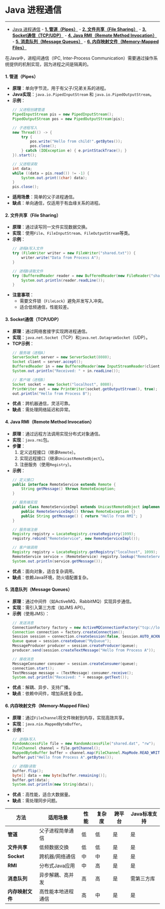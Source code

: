 # **Java 进程通信**
---

- [Java 进程通信](#java-进程通信)
      - [**1. 管道（Pipes）**](#1-管道pipes)
      - [**2. 文件共享（File Sharing）**](#2-文件共享file-sharing)
      - [**3. Socket通信（TCP/UDP）**](#3-socket通信tcpudp)
      - [**4. Java RMI（Remote Method Invocation）**](#4-java-rmiremote-method-invocation)
      - [**5. 消息队列（Message Queues）**](#5-消息队列message-queues)
      - [**6. 内存映射文件（Memory-Mapped Files）**](#6-内存映射文件memory-mapped-files)


在Java中，进程间通信（IPC, Inter-Process Communication）需要通过操作系统提供的机制实现，因为进程之间是隔离的。

#### **1. 管道（Pipes）**
- **原理**：单向字节流，用于有父子/兄弟关系的进程。
- **Java实现**：`java.io.PipedInputStream` 和 `java.io.PipedOutputStream`。
- **示例**：
  ```java
  // 父进程创建管道
  PipedInputStream pis = new PipedInputStream();
  PipedOutputStream pos = new PipedOutputStream(pis);
  
  // 子进程写入
  new Thread(() -> {
      try {
          pos.write("Hello from child!".getBytes());
          pos.close();
      } catch (IOException e) { e.printStackTrace(); }
  }).start();
  
  // 父进程读取
  int data;
  while ((data = pis.read()) != -1) {
      System.out.print((char) data);
  }
  pis.close();
  ```
- **适用场景**：简单的父子进程通信。
- **缺点**：单向通信，仅适用于有血缘关系的进程。

#### **2. 文件共享（File Sharing）**
- **原理**：通过读写同一文件实现数据交换。
- **实现**：使用`File`、`FileInputStream`、`FileOutputStream`等类。
- **示例**：
  ```java
  // 进程A写入文件
  try (FileWriter writer = new FileWriter("shared.txt")) {
      writer.write("Data from Process A");
  }
  
  // 进程B读取文件
  try (BufferedReader reader = new BufferedReader(new FileReader("shared.txt"))) {
      System.out.println(reader.readLine());
  }
  ```
- **注意事项**：
  - 需要文件锁（`FileLock`）避免并发写入冲突。
  - 适合低频通信，性能较差。
  
#### **3. Socket通信（TCP/UDP）**
- **原理**：通过网络套接字实现跨进程通信。
- **实现**：`java.net.Socket`（TCP）和`java.net.DatagramSocket`（UDP）。
- **TCP示例**：
  ```java
  // 服务端（进程A）
  ServerSocket server = new ServerSocket(8080);
  Socket client = server.accept();
  BufferedReader in = new BufferedReader(new InputStreamReader(client.getInputStream()));
  System.out.println("Received: " + in.readLine());
  
  // 客户端（进程B）
  Socket socket = new Socket("localhost", 8080);
  PrintWriter out = new PrintWriter(socket.getOutputStream(), true);
  out.println("Hello from Process B");
  ```
- **优点**：跨机器通信，灵活可靠。
- **缺点**：需处理网络延迟和异常。

#### **4. Java RMI（Remote Method Invocation）**
- **原理**：通过远程方法调用实现分布式对象通信。
- **实现**：`java.rmi`包。
- **步骤**：
  1. 定义远程接口（继承`Remote`）。
  2. 实现远程接口（继承`UnicastRemoteObject`）。
  3. 注册服务（使用`Registry`）。
- **示例**：
  ```java
  // 定义接口
  public interface RemoteService extends Remote {
      String getMessage() throws RemoteException;
  }
  
  // 服务端实现
  public class RemoteServiceImpl extends UnicastRemoteObject implements RemoteService {
      public RemoteServiceImpl() throws RemoteException {}
      public String getMessage() { return "Hello from RMI"; }
  }
  
  // 服务端注册
  Registry registry = LocateRegistry.createRegistry(1099);
  registry.rebind("RemoteService", new RemoteServiceImpl());
  
  // 客户端调用
  Registry registry = LocateRegistry.getRegistry("localhost", 1099);
  RemoteService service = (RemoteService) registry.lookup("RemoteService");
  System.out.println(service.getMessage());
  ```
- **优点**：面向对象，适合复杂调用。
- **缺点**：依赖Java环境，防火墙配置复杂。

#### **5. 消息队列（Message Queues）**
- **原理**：通过中间件（如ActiveMQ、RabbitMQ）实现异步通信。
- **实现**：需引入第三方库（如JMS API）。
- **示例**（使用JMS）：
  ```java
  // 发送消息
  ConnectionFactory factory = new ActiveMQConnectionFactory("tcp://localhost:61616");
  Connection connection = factory.createConnection();
  Session session = connection.createSession(false, Session.AUTO_ACKNOWLEDGE);
  Queue queue = session.createQueue("MyQueue");
  MessageProducer producer = session.createProducer(queue);
  producer.send(session.createTextMessage("Hello from Process A"));
  
  // 接收消息
  MessageConsumer consumer = session.createConsumer(queue);
  connection.start();
  TextMessage message = (TextMessage) consumer.receive();
  System.out.println("Received: " + message.getText());
  ```
- **优点**：解耦、异步、支持广播。
- **缺点**：依赖中间件，增加系统复杂度。

#### **6. 内存映射文件（Memory-Mapped Files）**
- **原理**：通过`FileChannel`将文件映射到内存，实现高效共享。
- **实现**：`java.nio.MappedByteBuffer`。
- **示例**：
  ```java
  // 进程A写入
  RandomAccessFile file = new RandomAccessFile("shared.dat", "rw");
  FileChannel channel = file.getChannel();
  MappedByteBuffer buffer = channel.map(FileChannel.MapMode.READ_WRITE, 0, 1024);
  buffer.put("Hello from Process A".getBytes());
  
  // 进程B读取
  buffer.flip();
  byte[] data = new byte[buffer.remaining()];
  buffer.get(data);
  System.out.println(new String(data));
  ```
- **优点**：高性能，适合大数据量。
- **缺点**：需处理同步问题。


| **方法**         | **适用场景**                | **性能** | **复杂度** | **跨平台** | **Java标准支持** |
|------------------|---------------------------|---------|-----------|-----------|----------------|
| **管道**          | 父子进程简单通信            | 低      | 低        | 是        | 是             |
| **文件共享**      | 低频数据交换                | 低      | 低        | 是        | 是             |
| **Socket**       | 跨机器/网络通信            | 中      | 中        | 是        | 是             |
| **RMI**          | 分布式Java应用             | 中      | 高        | 是        | 是             |
| **消息队列**      | 异步解耦、高并发            | 高      | 高        | 是        | 需第三方库      |
| **内存映射文件**  | 高性能本地进程通信          | 高      | 中        | 是        | 是             |

